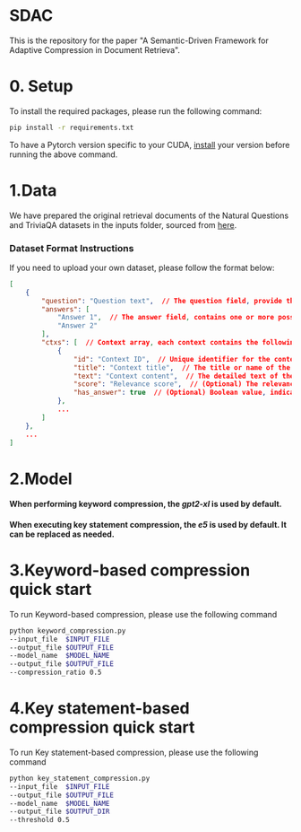 # SDAC
This is the repository for the paper "A Semantic-Driven Framework for Adaptive Compression in Document Retrieva".

# 0. Setup
To install the required packages, please run the following command:
```bash
pip install -r requirements.txt
```
To have a Pytorch version specific to your CUDA, [install](https://pytorch.org/) your version before running the above command.

# 1.Data
We have prepared the original retrieval documents of the Natural Questions and TriviaQA datasets in the inputs folder, 
sourced from [here](https://github.com/AI21Labs/in-context-ralm).  
### Dataset Format Instructions

If you need to upload your own dataset, please follow the format below:

```json
[
    {
        "question": "Question text",  // The question field, provide the specific question text
        "answers": [
            "Answer 1",  // The answer field, contains one or more possible answers
            "Answer 2"
        ],
        "ctxs": [  // Context array, each context contains the following fields
            {
                "id": "Context ID",  // Unique identifier for the context
                "title": "Context title",  // The title or name of the context
                "text": "Context content",  // The detailed text of the context, usually a paragraph or description
                "score": "Relevance score",  // (Optional) The relevance score of the context, higher values indicate stronger relevance
                "has_answer": true  // (Optional) Boolean value, indicates whether the context contains an answer
            },
            ...
        ]
    },
    ...
]
```

# 2.Model
#### When performing keyword compression, the _gpt2-xl_ is used by default.  
#### When executing key statement compression, the _e5_ is used by default. It can be replaced as needed.

# 3.Keyword-based compression quick start
To run Keyword-based compression, please use the following command
```bash
python keyword_compression.py 
--input_file  $INPUT_FILE
--output_file $OUTPUT_FILE
--model_name  $MODEL_NAME
--output_file $OUTPUT_FILE
--compression_ratio 0.5
```
# 4.Key statement-based compression quick start
To run Key statement-based compression, please use the following command
```bash
python key_statement_compression.py 
--input_file  $INPUT_FILE
--output_file $OUTPUT_FILE
--model_name  $MODEL_NAME
--output_file $OUTPUT_DIR
--threshold 0.5
```


